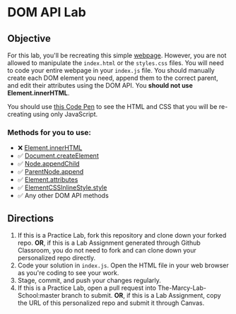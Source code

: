 # DOM API Lab

## Objective

For this lab, you'll be recreating this simple [webpage](https://codepen.io/thuyanduong/full/jOMogvY). However, you are not allowed to manipulate the `index.html` or the `styles.css` files. You will need to code your entire webpage in your `index.js` file. You should manually create each DOM element you need, append them to the correct parent, and edit their attributes using the DOM API. You **should not use Element.innerHTML**. 

You should use [this Code Pen](https://codepen.io/thuyanduong/pen/jOMogvY) to see the HTML and CSS that you will be re-creating using only JavaScript.  

### Methods for you to use:

* ❌  [Element.innerHTML](https://developer.mozilla.org/en-US/docs/Web/API/Element/innerHTML)
* ✅  [Document.createElement](https://developer.mozilla.org/en-US/docs/Web/API/Document/createElement)
* ✅  [Node.appendChild](https://developer.mozilla.org/en-US/docs/Web/API/Node/appendChild)
* ✅  [ParentNode.append](https://developer.mozilla.org/en-US/docs/Web/API/ParentNode/append)
* ✅  [Element.attributes](https://developer.mozilla.org/en-US/docs/Web/API/Element/attributes)
* ✅  [ElementCSSInlineStyle.style](https://developer.mozilla.org/en-US/docs/Web/API/ElementCSSInlineStyle/style)
* ✅  Any other DOM API methods


## Directions

1. If this is a Practice Lab, fork this repository and clone down your forked repo. **OR**, if this is a Lab Assignment generated through Github Classroom, you do not need to fork and can clone down your personalized repo directly. 
2. Code your solution in `index.js`. Open the HTML file in your web browser as you're coding to see your work.
3. Stage, commit, and push your changes regularly.
4. If this is a Practice Lab, open a pull request into The-Marcy-Lab-School:master branch to submit. **OR**, if this is a Lab Assignment, copy the URL of this personalized repo and submit it through Canvas.
